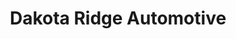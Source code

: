 ---
title: "Dakota Ridge Automotive"
url: /littleton/dakota-ridge-automotive/
shop: Autowerkstatt
---